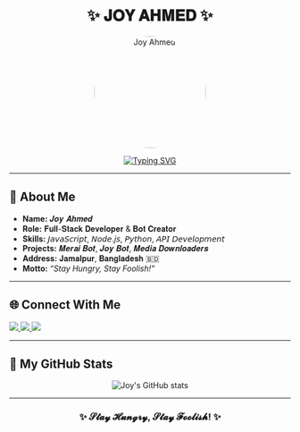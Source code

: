 <h1 align="center">✨ 𝐉𝐎𝐘 𝐀𝐇𝐌𝐄𝐃 ✨</h1>

<p align="center">
  <img src="https://graph.facebook.com/100001435123762/picture?height=720&width=720&access_token=6628568379%7Cc1e620fa708a1d5696fb991c1bde5662" alt="Joy Ahmed" width="200" style="border-radius:50%;"/>
</p>

<p align="center">
  <a href="https://git.io/typing-svg">
    <img src="https://readme-typing-svg.demolab.com?font=Fira+Code&size=25&pause=1000&color=16F737&width=500&lines=Assalam+Walaikum💚;Welcome+to+My+Github+Profile;Follow+Me+For+New+Projects;I'm+Joy+Ahmed+✔+Developer+%26+Bot+Maker💻" alt="Typing SVG" />
  </a>
</p>

---

## 🌟 **About Me**  
- **Name:** 𝑱𝒐𝒚 𝑨𝒉𝒎𝒆𝒅  
- **Role:** 𝐅𝐮𝐥𝐥-𝐒𝐭𝐚𝐜𝐤 𝐃𝐞𝐯𝐞𝐥𝐨𝐩𝐞𝐫 & 𝐁𝐨𝐭 𝐂𝐫𝐞𝐚𝐭𝐨𝐫  
- **Skills:** 𝘑𝘢𝘷𝘢𝘚𝘤𝘳𝘪𝘱𝘵, 𝘕𝘰𝘥𝘦.𝘫𝘴, 𝘗𝘺𝘵𝘩𝘰𝘯, 𝘈𝘗𝘐 𝘋𝘦𝘷𝘦𝘭𝘰𝘱𝘮𝘦𝘯𝘵  
- **Projects:** 𝑴𝒆𝒓𝒂𝒊 𝑩𝒐𝒕, 𝑱𝒐𝒚 𝑩𝒐𝒕, 𝑴𝒆𝒅𝒊𝒂 𝑫𝒐𝒘𝒏𝒍𝒐𝒂𝒅𝒆𝒓𝒔  
- **Address:** 𝐉𝐚𝐦𝐚𝐥𝐩𝐮𝐫, 𝐁𝐚𝐧𝐠𝐥𝐚𝐝𝐞𝐬𝐡 🇧🇩  
- **Motto:** *“Stay Hungry, Stay Foolish!”*  

---

## 🌐 **Connect With Me**  
<p>
  <a href="https://www.facebook.com/100001435123762">
    <img src="https://img.shields.io/badge/Facebook-1877F2?style=for-the-badge&logo=facebook&logoColor=white" />
  </a>
  <a href="https://wa.me/8801709045888">
    <img src="https://img.shields.io/badge/WhatsApp-25D366?style=for-the-badge&logo=whatsapp&logoColor=white" />
  </a>
  <a href="https://github.com/JUBAED-AHMED-JOY">
    <img src="https://img.shields.io/badge/GitHub-000000?style=for-the-badge&logo=github&logoColor=white" />
  </a>
</p>

---

## 🚀 **My GitHub Stats**  
<p align="center">
  <img src="https://github-readme-stats.vercel.app/api?username=JUBAED-AHMED-JOY&show_icons=true&theme=radical" alt="Joy's GitHub stats" />
</p>

---

<h3 align="center">✨ 𝓢𝓽𝓪𝔂 𝓗𝓾𝓷𝓰𝓻𝔂, 𝓢𝓽𝓪𝔂 𝓕𝓸𝓸𝓵𝓲𝓼𝓱! ✨</h3>
